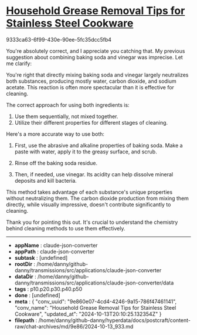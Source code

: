 # [Household Grease Removal Tips for Stainless Steel Cookware](https://claude.ai/chat/9e860e07-4cd4-4246-9a15-786f47461141)

9333ca63-6f99-430e-90ee-5fc35dcc5fb4

 You're absolutely correct, and I appreciate you catching that. My previous suggestion about combining baking soda and vinegar was imprecise. Let me clarify:

You're right that directly mixing baking soda and vinegar largely neutralizes both substances, producing mostly water, carbon dioxide, and sodium acetate. This reaction is often more spectacular than it is effective for cleaning.

The correct approach for using both ingredients is:

1. Use them sequentially, not mixed together.
2. Utilize their different properties for different stages of cleaning.

Here's a more accurate way to use both:

1. First, use the abrasive and alkaline properties of baking soda. Make a paste with water, apply it to the greasy surface, and scrub.

2. Rinse off the baking soda residue.

3. Then, if needed, use vinegar. Its acidity can help dissolve mineral deposits and kill bacteria.

This method takes advantage of each substance's unique properties without neutralizing them. The carbon dioxide production from mixing them directly, while visually impressive, doesn't contribute significantly to cleaning.

Thank you for pointing this out. It's crucial to understand the chemistry behind cleaning methods to use them effectively.

---

* **appName** : claude-json-converter
* **appPath** : claude-json-converter
* **subtask** : [undefined]
* **rootDir** : /home/danny/github-danny/transmissions/src/applications/claude-json-converter
* **dataDir** : /home/danny/github-danny/transmissions/src/applications/claude-json-converter/data
* **tags** : p10.p20.p30.p40.p50
* **done** : [undefined]
* **meta** : {
  "conv_uuid": "9e860e07-4cd4-4246-9a15-786f47461141",
  "conv_name": "Household Grease Removal Tips for Stainless Steel Cookware",
  "updated_at": "2024-10-13T20:10:25.132354Z"
}
* **filepath** : /home/danny/github-danny/hyperdata/docs/postcraft/content-raw/chat-archives/md/9e86/2024-10-13_933.md